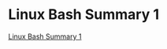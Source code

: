 # Linux Bash Summary 1
[Linux Bash Summary 1](https://aiwithcloud.com/2022/09/19/linux_bash_summary_1/)
